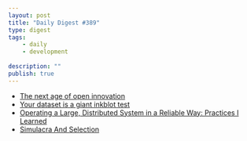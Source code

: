 ```yaml
---
layout: post
title: "Daily Digest #389"
type: digest
tags: 
    - daily
    - development
    
description: ""
publish: true
---
```


- [The next age of open innovation](https://www.oreilly.com/ideas/the-next-age-of-open-innovation)
- [Your dataset is a giant inkblot test](https://towardsdatascience.com/your-dataset-is-a-giant-inkblot-test-b9bf4c53eec5?gi=61b39011bd4)
- [Operating a Large, Distributed System in a Reliable Way: Practices I Learned](https://blog.pragmaticengineer.com/operating-a-high-scale-distributed-system/)
- [Simulacra And Selection](https://multithreaded.stitchfix.com/blog/2019/07/09/simulacra-and-selection/)